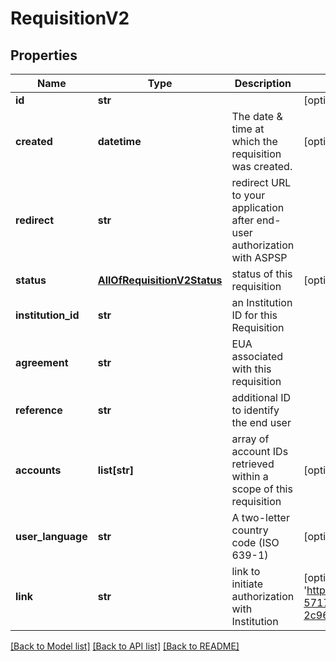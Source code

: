 # RequisitionV2

## Properties
Name | Type | Description | Notes
------------ | ------------- | ------------- | -------------
**id** | **str** |  | [optional] 
**created** | **datetime** | The date &amp; time at which the requisition was created. | [optional] 
**redirect** | **str** | redirect URL to your application after end-user authorization with ASPSP | 
**status** | [**AllOfRequisitionV2Status**](AllOfRequisitionV2Status.md) | status of this requisition | [optional] 
**institution_id** | **str** | an Institution ID for this Requisition | 
**agreement** | **str** | EUA associated with this requisition | 
**reference** | **str** | additional ID to identify the end user | 
**accounts** | **list[str]** | array of account IDs retrieved within a scope of this requisition | [optional] 
**user_language** | **str** | A two-letter country code (ISO 639-1) | [optional] 
**link** | **str** | link to initiate authorization with Institution | [optional] [default to 'https://ob.nordigen.com/psd2/start/3fa85f64-5717-4562-b3fc-2c963f66afa6/{$INSTITUTION_ID}']

[[Back to Model list]](../README.md#documentation-for-models) [[Back to API list]](../README.md#documentation-for-api-endpoints) [[Back to README]](../README.md)

